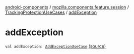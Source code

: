 [android-components](../../index.md) / [mozilla.components.feature.session](../index.md) / [TrackingProtectionUseCases](index.md) / [addException](./add-exception.md)

# addException

`val addException: `[`AddExceptionUseCase`](-add-exception-use-case/index.md) [(source)](https://github.com/mozilla-mobile/android-components/blob/master/components/feature/session/src/main/java/mozilla/components/feature/session/TrackingProtectionUseCases.kt#L152)